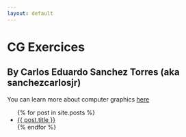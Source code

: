```yaml
---
layout: default
---
```


<h1>CG Exercices</h1>
<h2>By Carlos Eduardo Sanchez Torres (aka sanchezcarlosjr)</h2>
<p>You can learn more about computer graphics <a href="https://carlos-eduardo-sanchez-torres.sanchezcarlosjr.com/Computer-Graphics-CG-0dd2efc64df946359e6b8edaa91eb947">here</a></p>

<ul>
  {% for post in site.posts %}
    <li>
      <a href="{{ post.url }}">{{ post.title }}</a>
    </li>
  {% endfor %}
</ul>
